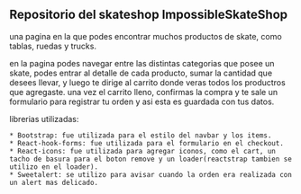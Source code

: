 ## Repositorio del skateshop ImpossibleSkateShop

una pagina en la que podes encontrar muchos productos de skate, como tablas, ruedas y trucks.

en la pagina podes navegar entre las distintas categorias que posee un skate, podes entrar al detalle de cada producto, sumar la cantidad que desees llevar, y luego te dirige al carrito donde veras todos los productros que agregaste. una vez el carrito lleno, confirmas la compra y te sale un formulario para registrar tu orden y asi esta es guardada con tus datos.

librerias utilizadas: 
    
    * Bootstrap: fue utilizada para el estilo del navbar y los items.
    * React-hook-forms: fue utilizada para el formulario en el checkout.
    * React-icons: fue utilizada para agregar iconos, como el cart, un tacho de basura para el boton remove y un loader(reactstrap tambien se utilizo en el loader).
    * Sweetalert: se utilizo para avisar cuando la orden era realizada con un alert mas delicado.